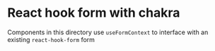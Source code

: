 # React hook form with chakra

Components in this directory use `useFormContext` to interface with an existing `react-hook-form` form

